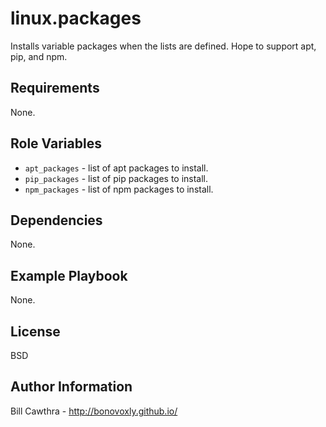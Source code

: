 linux.packages
=========

Installs variable packages when the lists are defined.  Hope to support apt, pip, and npm.

Requirements
------------

None.

Role Variables
--------------

- `apt_packages` - list of apt packages to install.
- `pip_packages` - list of pip packages to install.
- `npm_packages` - list of npm packages to install.

Dependencies
------------

None.

Example Playbook
----------------

None.

License
-------

BSD

Author Information
------------------

Bill Cawthra - http://bonovoxly.github.io/
